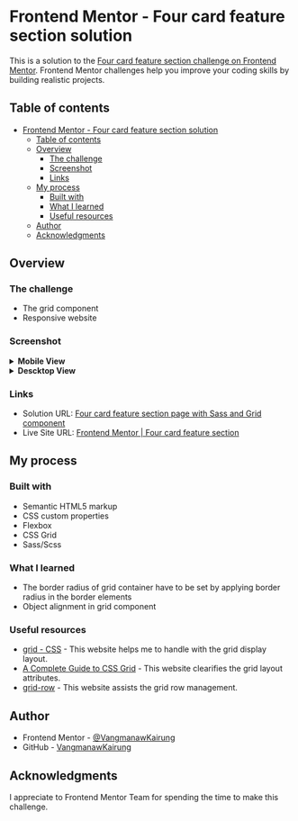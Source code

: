 # Frontend Mentor - Four card feature section solution

This is a solution to the [Four card feature section challenge on Frontend Mentor](https://www.frontendmentor.io/challenges/four-card-feature-section-weK1eFYK). Frontend Mentor challenges help you improve your coding skills by building realistic projects. 

## Table of contents

- [Frontend Mentor - Four card feature section solution](#frontend-mentor---four-card-feature-section-solution)
  - [Table of contents](#table-of-contents)
  - [Overview](#overview)
    - [The challenge](#the-challenge)
    - [Screenshot](#screenshot)
    - [Links](#links)
  - [My process](#my-process)
    - [Built with](#built-with)
    - [What I learned](#what-i-learned)
    - [Useful resources](#useful-resources)
  - [Author](#author)
  - [Acknowledgments](#acknowledgments)

## Overview

### The challenge
- The grid component
- Responsive website

### Screenshot
<details>
<summary><strong>Mobile View</strong></summary>
<img src="source/result/mobile.png">
</details>
<details>
<summary><strong>Descktop View</strong></summary>
<img src="source/result/desktop.png">
</details>

### Links

- Solution URL: [Four card feature section page with Sass and Grid component](https://www.frontendmentor.io/solutions/four-card-feature-section-page-with-sass-and-grid-component-wx_Zm33enJ)
- Live Site URL: [Frontend Mentor | Four card feature section](https://vangmanawkairung.github.io/Frontend-Mentor_four-card-feature-section/)

## My process

### Built with

- Semantic HTML5 markup
- CSS custom properties
- Flexbox
- CSS Grid
- Sass/Scss

### What I learned

- The border radius of grid container have to be set by applying border radius in the border elements
- Object alignment in grid component

### Useful resources

- [grid - CSS](https://developer.mozilla.org/en-US/docs/Web/CSS/grid) - This website helps me to handle with the grid display layout.
- [A Complete Guide to CSS Grid](https://css-tricks.com/snippets/css/complete-guide-grid/) - This website clearifies the grid layout attributes.
- [grid-row](https://css-tricks.com/almanac/properties/g/grid-row/) - This website assists the grid row management.


## Author

- Frontend Mentor - [@VangmanawKairung](https://www.frontendmentor.io/profile/VangmanawKairung)
- GitHub - [VangmanawKairung](https://github.com/VangmanawKairung)


## Acknowledgments

I appreciate to Frontend Mentor Team for spending the time to make this challenge.
